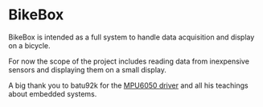 # BikeBox
BikeBox is intended as a full system to handle data acquisition and display on a bicycle.

For now the scope of the project includes reading data from inexpensive sensors and displaying them on a small display.

A big thank you to batu92k for the [MPU6050 driver](https://github.com/batu92k/MPU6050-Sensor-Library-Cpp) and all his teachings about embedded systems.